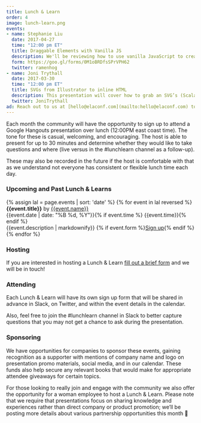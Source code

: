 ```yaml
---
title: Lunch & Learn
order: 4
image: lunch-learn.png
events:
- name: Stephanie Liu
  date: 2017-04-27
  time: "12:00 pm ET"
  title: Draggable Elements with Vanilla JS
  description: We'll be reviewing how to use vanilla JavaScript to create elements a user can drag with their mouse, [as seen in this demo](http://codepen.io/ramenhog/pen/gmGzRQ). After briefly touching on some significant user benefits of such UI, we will dive into understanding how to determine the position of a mouse click with mouse events and how to use that information to reposition the draggable element. *Some basic JavaScript knowledge will be required*.
  form: https://goo.gl/forms/0M1oBRDfsSPrVPH62
  twitter: ramenhog
- name: Joni Trythall
  date: 2017-03-30
  time: "12:00 pm ET"
  title: SVGs from Illustrator to inline HTML
  description: This presentation will cover how to grab an SVG’s (Scalable Vector Graphics) code from Illustrator and add it to an HTML document, touch on the benefits of using it this way, and make note of how to prep these graphics for animation with CSS from the start.
  twitter: JoniTrythall
ad: Reach out to us at [hello@elaconf.com](mailto:hello@elaconf.com) to secure a Lunch & Learn sponsorship.
---
```


Each month the community will have the opportunity to sign up to attend a Google Hangouts presentation over lunch (12:00PM east coast time). The tone for these is casual, welcoming, and encouraging. The host is able to present for up to 30 minutes and determine whether they would like to take questions and where (live versus in the #lunchlearn channel as a follow-up).

These may also be recorded in the future if the host is comfortable with that as we understand not everyone has consistent or flexible lunch time each day.

### Upcoming and Past Lunch & Learns

<div class="events">
  {% assign lal = page.events | sort: 'date' %}
  {% for event in lal reversed %}
  <div class="event">
    <div style="background-image: url(/img/lunch-and-learn/{{event.name | slugify}}.jpg)" class="speaker-img-small event-img hide-small"></div>
    <div class="event-details">
      <div class="speaker-name"><strong>{{event.title}}</strong> by <a href="https://twitter.com/{{event.twitter}}">{{event.name}}</a></div>
      <div class="speaker-date small">{{event.date | date: "%B %d, %Y"}}{% if event.time %} {{event.time}}{% endif %}</div>
      <div class="speaker-description">
        {{event.description | markdownify}}
        {% if event.form %}<a href="{{event.form}}" class="button">Sign up</a>{% endif %}
      </div>
    </div>
  </div>
  {% endfor %}
</div>

### Hosting

If you are interested in hosting a Lunch & Learn [fill out a brief form](https://docs.google.com/a/elaconf.com/forms/d/e/1FAIpQLSfnpFqVMdUsdoQT-qOsKOx3wdGwh94T7qV8XAv5piW2PA7Prg/viewform) and we will be in touch!

### Attending

Each Lunch & Learn will have its own sign up form that will be shared in advance in Slack, on Twitter, and within the event details in the calendar.

Also, feel free to join the #lunchlearn channel in Slack to better capture questions that you may not get a chance to ask during the presentation.

### Sponsoring

We have opportunities for companies to sponsor these events, gaining recognition as a supporter with mentions of company name and logo on presentation promo materials, social media, and in our calendar. These funds also help secure any relevant books that would make for appropriate attendee giveaways for certain topics.

For those looking to really join and engage with the community we also offer the opportunity for a woman employee to host a Lunch & Learn. Please note that we require that presentations focus on sharing knowledge and experiences rather than direct company or product promotion; we’ll be posting more details about various partnership opportunities this month 🎁
